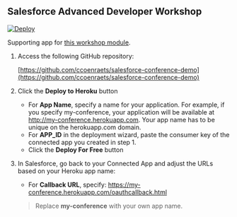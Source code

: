 ## Salesforce Advanced Developer Workshop

[![Deploy](https://www.herokucdn.com/deploy/button.png)](https://heroku.com/deploy)

Supporting app for [this workshop module](http://ccoenraets.github.io/salesforce-developer-advanced/Using-the-Salesforce1-Platform-APIs.html).

1. Access the following GitHub repository:

    [https://github.com/ccoenraets/salesforce-conference-demo](https://github.com/ccoenraets/salesforce-conference-demo)

1. Click the **Deploy to Heroku** button
    - For **App Name**, specify a name for your application. For example, if you specify my-conference, your application will be available at http://my-conference.herokuapp.com. Your app name has to be unique on the herokuapp.com domain.
    - For **APP_ID** in the deployment wizard, paste the consumer key of the connected app you created in step 1.
    - Click the **Deploy For Free** button

1. In Salesforce, go back to your Connected App and adjust the URLs based on your Heroku app name:
     - For **Callback URL**, specify: https://my-conference.herokuapp.com/oauthcallback.html

     > Replace **my-conference** with your own app name.